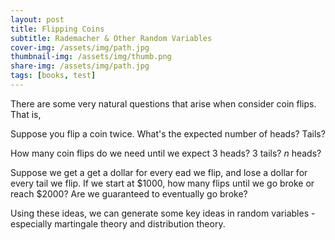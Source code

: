 ```yaml
---
layout: post
title: Flipping Coins
subtitle: Rademacher & Other Random Variables
cover-img: /assets/img/path.jpg
thumbnail-img: /assets/img/thumb.png
share-img: /assets/img/path.jpg
tags: [books, test]
---
```


There are some very natural questions that arise when consider coin flips. That is,

Suppose you flip a coin twice. What's the expected number of heads? Tails?

How many coin flips do we need until we expect 3 heads? 3 tails? $n$ heads?

Suppose we get a get a dollar for every ead we flip, and lose a dollar for every tail we flip. If we start at $1000, how many flips until we go broke or reach $2000? Are we guaranteed to eventually go broke?

Using these ideas, we can generate some key ideas in random variables - especially martingale theory and distribution theory.
